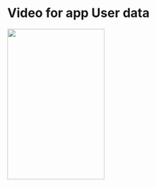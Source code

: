 
<h1> Video for app User data</h1>
<img src="https://user-images.githubusercontent.com/49654167/110764375-a661e380-825b-11eb-8e25-eda5e379d44c.gif" height= "340" width ="220"/>

